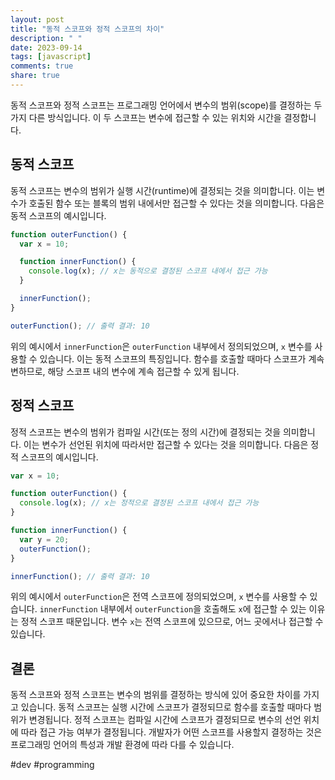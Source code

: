 ```yaml
---
layout: post
title: "동적 스코프와 정적 스코프의 차이"
description: " "
date: 2023-09-14
tags: [javascript]
comments: true
share: true
---
```


동적 스코프와 정적 스코프는 프로그래밍 언어에서 변수의 범위(scope)를 결정하는 두 가지 다른 방식입니다. 이 두 스코프는 변수에 접근할 수 있는 위치와 시간을 결정합니다.

## 동적 스코프
동적 스코프는 변수의 범위가 실행 시간(runtime)에 결정되는 것을 의미합니다. 이는 변수가 호출된 함수 또는 블록의 범위 내에서만 접근할 수 있다는 것을 의미합니다. 다음은 동적 스코프의 예시입니다.

```javascript
function outerFunction() {
  var x = 10;

  function innerFunction() {
    console.log(x); // x는 동적으로 결정된 스코프 내에서 접근 가능
  }

  innerFunction();
}

outerFunction(); // 출력 결과: 10
```

위의 예시에서 `innerFunction`은 `outerFunction` 내부에서 정의되었으며, `x` 변수를 사용할 수 있습니다. 이는 동적 스코프의 특징입니다. 함수를 호출할 때마다 스코프가 계속 변하므로, 해당 스코프 내의 변수에 계속 접근할 수 있게 됩니다.

## 정적 스코프
정적 스코프는 변수의 범위가 컴파일 시간(또는 정의 시간)에 결정되는 것을 의미합니다. 이는 변수가 선언된 위치에 따라서만 접근할 수 있다는 것을 의미합니다. 다음은 정적 스코프의 예시입니다.

```javascript
var x = 10;

function outerFunction() {
  console.log(x); // x는 정적으로 결정된 스코프 내에서 접근 가능
}

function innerFunction() {
  var y = 20;
  outerFunction();
}

innerFunction(); // 출력 결과: 10
```

위의 예시에서 `outerFunction`은 전역 스코프에 정의되었으며, `x` 변수를 사용할 수 있습니다. `innerFunction` 내부에서 `outerFunction`을 호출해도 `x`에 접근할 수 있는 이유는 정적 스코프 때문입니다. 변수 `x`는 전역 스코프에 있으므로, 어느 곳에서나 접근할 수 있습니다.

## 결론
동적 스코프와 정적 스코프는 변수의 범위를 결정하는 방식에 있어 중요한 차이를 가지고 있습니다. 동적 스코프는 실행 시간에 스코프가 결정되므로 함수를 호출할 때마다 범위가 변경됩니다. 정적 스코프는 컴파일 시간에 스코프가 결정되므로 변수의 선언 위치에 따라 접근 가능 여부가 결정됩니다. 개발자가 어떤 스코프를 사용할지 결정하는 것은 프로그래밍 언어의 특성과 개발 환경에 따라 다를 수 있습니다.

#dev #programming